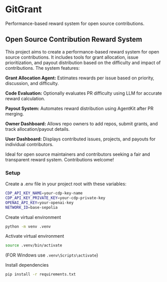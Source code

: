 # GitGrant
Performance-based reward system for open source contributions.

## Open Source Contribution Reward System
This project aims to create a performance-based reward system for open source contributions. It includes tools for grant allocation, issue prioritization, and payout distribution based on the difficulty and impact of contributions. The system features:

**Grant Allocation Agent:** Estimates rewards per issue based on priority, discussion, and difficulty.

**Code Evaluation:** Optionally evaluates PR difficulty using LLM for accurate reward calculation.

**Payout System:** Automates reward distribution using AgentKit after PR merging.

**Owner Dashboard:** Allows repo owners to add repos, submit grants, and track allocation/payout details.

**User Dashboard:** Displays contributed issues, projects, and payouts for individual contributors.

Ideal for open source maintainers and contributors seeking a fair and transparent reward system. Contributions welcome!

### Setup
Create a .env file in your project root with these variables:

```bash
CDP_API_KEY_NAME=your-cdp-key-name
CDP_API_KEY_PRIVATE_KEY=your-cdp-private-key
OPENAI_API_KEY=your-openai-key
NETWORK_ID=base-sepolia
```

Create virtual environment
```bash
python -m venv .venv
```

Activate virtual environment
```bash
source .venv/bin/activate
```
(FOR Windows use ```.venv\Scripts\activate```)

Install dependencies
```bash
pip install -r requirements.txt
```
